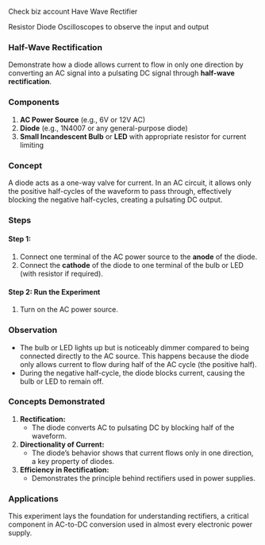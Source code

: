 Check biz account Have Wave Rectifier

Resistor
Diode
Oscilloscopes to observe the input and output

### **Half-Wave Rectification**

Demonstrate how a diode allows current to flow in only one direction by converting an AC signal into a pulsating DC signal through **half-wave rectification**.

### **Components**

1. **AC Power Source** (e.g., 6V or 12V AC)
2. **Diode** (e.g., 1N4007 or any general-purpose diode)
3. **Small Incandescent Bulb** or **LED** with appropriate resistor for current limiting

### **Concept**

A diode acts as a one-way valve for current. In an AC circuit, it allows only the positive half-cycles of the waveform to pass through, effectively blocking the negative half-cycles, creating a pulsating DC output.

### **Steps**

#### Step 1:

1. Connect one terminal of the AC power source to the **anode** of the diode.
2. Connect the **cathode** of the diode to one terminal of the bulb or LED (with resistor if required).

#### Step 2: Run the Experiment

1. Turn on the AC power source.

### **Observation**

- The bulb or LED lights up but is noticeably dimmer compared to being connected directly to the AC source. This happens because the diode only allows current to flow during half of the AC cycle (the positive half).
- During the negative half-cycle, the diode blocks current, causing the bulb or LED to remain off.

### **Concepts Demonstrated**

1. **Rectification:**
   - The diode converts AC to pulsating DC by blocking half of the waveform.
2. **Directionality of Current:**
   - The diode’s behavior shows that current flows only in one direction, a key property of diodes.
3. **Efficiency in Rectification:**
   - Demonstrates the principle behind rectifiers used in power supplies.

### **Applications**

This experiment lays the foundation for understanding rectifiers, a critical component in AC-to-DC conversion used in almost every electronic power supply.
